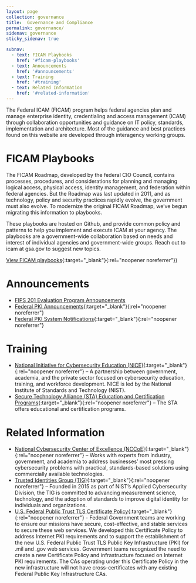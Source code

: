 ```yaml
---
layout: page
collection: governance
title:  Governance and Compliance
permalink: governance/
sidenav: governance
sticky_sidenav: true

subnav:
  - text: FICAM Playbooks
    href: '#ficam-playbooks'
  - text: Announcements
    href: '#announcements'
  - text: Training
    href: '#training'
  - text: Related Information
    href: '#related-information'
---
```


The Federal ICAM (FICAM) program helps federal agencies plan and manage enterprise identity, credentialing and access management (ICAM) through collaboration opportunities and guidance on IT policy, standards, implementation and architecture. Most of the guidance and best practices found on this website are developed through interagency working groups.

# FICAM Playbooks

The FICAM Roadmap, developed by the federal CIO Council, contains processes, procedures, and considerations for planning and managing logical access, physical access, identity management, and federation within federal agencies. But the Roadmap was last updated in 2011, and as technology, policy and security practices rapidly evolve, the government must also evolve. To modernize the original FICAM Roadmap, we’ve begun migrating this information to playbooks. 

These playbooks are hosted on Github, and provide common policy and patterns to help you implement and execute ICAM at your agency. The playbooks are a government-wide collaboration based on needs and interest of individual agencies and government-wide groups. Reach out to icam at gsa.gov to suggest new topics.

[View FICAM playbooks](https://playbooks.idmanagement.gov/){:target="_blank"}{:rel="noopener noreferrer"})


# Announcements

- [FIPS 201 Evaluation Program Announcements](../sell/fips201ep/)
- [Federal PKI Announcements](https://playbooks.idmanagement.gov/fpki/announcements/){:target="_blank"}{:rel="noopener noreferrer"}
- [Federal PKI System Notifications](https://playbooks.idmanagement.gov/fpki/notifications/){:target="_blank"}{:rel="noopener noreferrer"}
  

# Training

- [National Initiative for Cybersecurity Education (NICE)](https://www.nist.gov/itl/applied-cybersecurity/nice){:target="_blank"}{:rel="noopener noreferrer"} – A partnership between government, academia, and the private sector focused on cybersecurity education, training, and workforce development.  NICE is led by the National Institute of Standards and Technology (NIST).
- [Secure Technology Alliance (STA) Education and Certification Programs](https://www.securetechalliance.org/activities-education-and-certification-programs/){:target="_blank"}{:rel="noopener noreferrer"} – The STA offers educational and certification programs.
  

# Related Information

- [National Cybersecurity Center of Excellence (NCCoE)](https://nccoe.nist.gov/){:target="_blank"}{:rel="noopener noreferrer"} – Works with experts from industry, government, and academia to address businesses’ most pressing cybersecurity problems with practical, standards-based solutions using commercially available technologies.
- [Trusted Identities Group (TIG)](https://www.nist.gov/itl/tig/about){:target="_blank"}{:rel="noopener noreferrer"} – Founded in 2015 as part of NIST’s Applied Cybersecurity Division, the TIG is committed to advancing measurement science, technology, and the adoption of standards to improve digital identity for individuals and organizations.
- [U.S. Federal Public Trust TLS Certificate Policy](https://devicepki.idmanagement.gov/){:target="_blank"}{:rel="noopener noreferrer"} - Federal Government teams are working to ensure our missions have secure, cost-effective, and stable services to secure these web services. We developed this Certificate Policy to address Internet PKI requirements and to support the establishment of the new U.S. Federal Public Trust TLS Public Key Infrastructure (PKI) for .mil and .gov web services. Government teams recognized the need to create a new Certificate Policy and infrastructure focused on Internet PKI requirements. The CAs operating under this Certificate Policy in the new infrastructure will not have cross-certificates with any existing Federal Public Key Infrastructure CAs.
